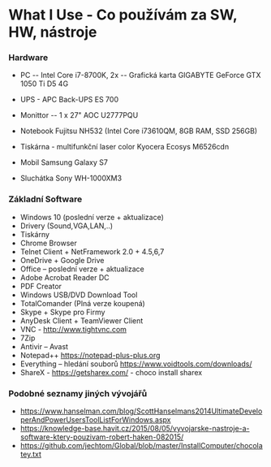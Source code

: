 # What I Use - Co používám za SW, HW, nástroje
### Hardware
- PC 
--	Intel Core i7-8700K, 2x 
-- Grafická karta GIGABYTE GeForce GTX 1050 Ti D5 4G

- UPS - APC Back-UPS ES 700

- Monittor
-- 1 x 27" AOC U2777PQU

- Notebook
	Fujitsu NH532 (Intel Core i73610QM, 8GB RAM, SSD 256GB)
- Tiskárna - multifunkční laser color
Kyocera Ecosys M6526cdn
- Mobil 
	Samsung Galaxy S7
- Sluchátka
	Sony WH-1000XM3 

### Základní Software
- Windows 10 (poslední verze + aktualizace)
- Drivery (Sound,VGA,LAN,..)
- Tiskárny
- Chrome Browser
- Telnet Client + NetFramework 2.0 + 4.5,6,7
- OneDrive + Google Drive
- Office – poslední verze + aktualizace
- Adobe Acrobat Reader DC
- PDF Creator
- Windows USB/DVD Download Tool
- TotalComander  (Plná verze koupená)
- Skype + Skype pro Firmy
- AnyDesk Client + TeamViewer Client
- VNC  - http://www.tightvnc.com 
- 7Zip
- Antivir – Avast
- Notepad++ https://notepad-plus-plus.org 
- Everything – hledání souborů https://www.voidtools.com/downloads/ 
- ShareX  - https://getsharex.com/ - choco install sharex



### Podobné seznamy jiných vývojářů
- https://www.hanselman.com/blog/ScottHanselmans2014UltimateDeveloperAndPowerUsersToolListForWindows.aspx 
- https://knowledge-base.havit.cz/2015/08/05/vyvojarske-nastroje-a-software-ktery-pouzivam-robert-haken-082015/ 
- https://github.com/jechtom/Global/blob/master/InstallComputer/chocolatey.txt 

<!--stackedit_data:
eyJoaXN0b3J5IjpbOTE2MDU4OTYsMTgxODEyMDAyMywtMTU3NT
cyMTM2OF19
-->